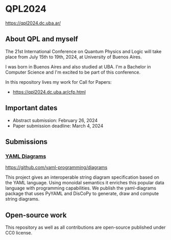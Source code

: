 # QPL2024
https://qpl2024.dc.uba.ar/

## About QPL and myself

The 21st International Conference on Quantum Physics and Logic will take place from July 15th to 19th, 2024, at University of Buenos Aires.

I was born in Buenos Aires and also studied at UBA. I'm a Bachelor in Computer Science and I'm excited to be part of this conference.

In this repository lives my work for Call for Papers:
* https://qpl2024.dc.uba.ar/cfp.html

## Important dates

* Abstract submission: February 26, 2024
* Paper submission deadline: March 4, 2024

## Submissions
### [YAML Diagrams](./YAML%20Diagrams)
https://github.com/yaml-programming/diagrams

This project gives an interoperable string diagram specification based on the YAML language. Using monoidal semantics it enriches this popular data language with programming capabilities. We publish the yaml-diagrams package that uses PyYAML and DisCoPy to generate, draw and compute string diagrams.

## Open-source work

This repository as well as all contributions are open-source published under CC0 license.

